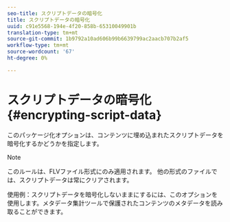 ```yaml
---
seo-title: スクリプトデータの暗号化
title: スクリプトデータの暗号化
uuid: c91e5568-194e-4f20-858b-65310049901b
translation-type: tm+mt
source-git-commit: 1b9792a10ad606b99b6639799ac2aacb707b2af5
workflow-type: tm+mt
source-wordcount: '67'
ht-degree: 0%

---
```



# スクリプトデータの暗号化{#encrypting-script-data}

このパッケージ化オプションは、コンテンツに埋め込まれたスクリプトデータを暗号化するかどうかを指定します。

>[!NOTE]
>
>このルールは、FLVファイル形式にのみ適用されます。 他の形式のファイルでは、スクリプトデータは常にクリアされます。

使用例：スクリプトデータを暗号化しないままにするには、このオプションを使用します。メタデータ集計ツールで保護されたコンテンツのメタデータを読み取ることができます。
